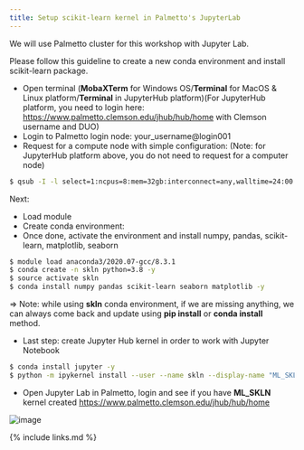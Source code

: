 ```yaml
---
title: Setup scikit-learn kernel in Palmetto's JupyterLab
---
```


We will use Palmetto cluster for this workshop with Jupyter Lab.

Please follow this guideline to create a new conda environment and install scikit-learn package.

- Open terminal (**MobaXTerm** for Windows OS/**Terminal** for MacOS & Linux platform/**Terminal** in JupyterHub platform)(For JupyterHub platform, you need to login here: https://www.palmetto.clemson.edu/jhub/hub/home with Clemson username and DUO)
- Login to Palmetto login node: your_username@login001
- Request for a compute node with simple configuration: (Note: for JupyterHub platform above, you do not need to request for a computer node)

```bash
$ qsub -I -l select=1:ncpus=8:mem=32gb:interconnect=any,walltime=24:00:00
```
Next:

- Load module
- Create conda environment:
- Once done, activate the environment and install numpy, pandas, scikit-learn, matplotlib, seaborn

```bash
$ module load anaconda3/2020.07-gcc/8.3.1
$ conda create -n skln python=3.8 -y
$ source activate skln
$ conda install numpy pandas scikit-learn seaborn matplotlib -y
```

=> Note: while using **skln** conda environment, if we are missing anything, we can always come back and update using **pip install**
or **conda install** method.

- Last step: create Jupyter Hub kernel in order to work with Jupyter Notebook

```bash
$ conda install jupyter -y
$ python -m ipykernel install --user --name skln --display-name "ML_SKLN"
```


- Open Jupyter Lab in Palmetto, login and see if you have **ML_SKLN** kernel created
https://www.palmetto.clemson.edu/jhub/hub/home

![image](https://user-images.githubusercontent.com/43855029/117862252-74bbc780-b260-11eb-8dbb-4a07ae955c54.png)

{% include links.md %}
